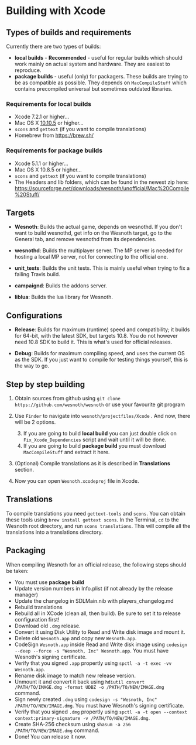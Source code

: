 # Building with Xcode

## Types of builds and requirements
Currently there are two types of builds:

* **local builds** - **Recommended** - useful for regular builds which should work mainly on actual system and hardware. They are easiest to reproduce.
* **package builds** - useful (only) for packagers. These builds are trying to be as compatible as possible. They depends on `MacCompileStuff` which contains precompiled universal but sometimes outdated libraries.

### Requirements for local builds
 * Xcode 7.2.1 or higher...
 * Mac OS X [10.10.5](https://docs.brew.sh/Installation#2) or higher...
 * `scons` and `gettext` (if you want to compile translations)
 * Homebrew from https://brew.sh/

### Requirements for package builds
 * Xcode 5.1.1 or higher...
 * Mac OS X 10.8.5 or higher...
 * `scons` and `gettext` (if you want to compile translations)
 * The Headers and lib folders, which can be found in the newest zip here:
   https://sourceforge.net/downloads/wesnoth/unofficial/Mac%20Compile%20Stuff/

## Targets
* **Wesnoth**:
Builds the actual game, depends on wesnothd. If you don't want to build wesnothd, get info on the Wesnoth target, go to the General tab, and remove wesnothd from its dependencies.

* **wesnothd**:
Builds the multiplayer server. The MP server is needed for hosting a local MP server, not for connecting to the official one.

* **unit_tests**:
Builds the unit tests. This is mainly useful when trying to fix a failing Travis build.

* **campaignd**:
Builds the addons server.

* **liblua**:
Builds the lua library for Wesnoth.


## Configurations
* **Release**:
Builds for maximum (runtime) speed and compatibility; it builds for 64-bit, with the latest SDK, but targets 10.8. You do not however need 10.8 SDK to build it. This is what's used for official releases.

* **Debug**:
Builds for maximum compiling speed, and uses the current OS as the SDK. If you just want to compile for testing things yourself, this is the way to go.

## Step by step building
1. Obtain sources from github using `git clone https://github.com/wesnoth/wesnoth` or use your favourite git program
2. Use `Finder` to navigate into `wesnoth/projectfiles/Xcode` . And now, there will be 2 options.

    3. If you are going to build **local build** you can just double click on `Fix_Xcode_Dependencies` script and wait until it will be done.
    4. If you are going to build **package build** you must download `MacCompileStuff` and extract it here.
5. (Optional) Compile translations as it is described in **Translations** section.
6. Now you can open `Wesnoth.xcodeproj` file in Xcode.

## Translations
To compile translations you need `gettext-tools` and `scons`. You can obtain these tools using `brew install gettext scons`. In the Terminal, `cd` to the Wesnoth root directory, and run `scons translations`. This will compile all the translations into a translations directory.

## Packaging
When compiling Wesnoth for an official release, the following steps should be taken:

 * You must use **package build**
 * Update version numbers in Info.plist (if not already by the release manager)
 * Update the changelog in SDLMain.nib with players_changelog.md
 * Rebuild translations
 * Rebuild all in XCode (clean all, then build). Be sure to set it to release configuration first!
 * Download old `.dmg` release.
 * Convert it using Disk Utility to Read and Write disk image and mount it.
 * Delete old `Wesnoth.app` and copy new `Wesnoth.app`.
 * CodeSign `Wesnoth.app` inside Read and Write disk image using `codesign --deep --force -s "Wesnoth, Inc" Wesnoth.app`. You must have Wesnoth's signing certificate.
 * Verify that you signed `.app` propertly using `spctl -a -t exec -vv Wesnoth.app`.
 * Rename disk image to match new release version.
 * Unmount it and convert it back using `hdiutil convert /PATH/TO/IMAGE.dmg -format UDBZ -o /PATH/TO/NEW/IMAGE.dmg` command.
 * Sign newly created `.dmg` using `codesign -s "Wesnoth, Inc" /PATH/TO/NEW/IMAGE.dmg`. You must have Wesnoth's signing certificate.
 * Verify that you signed `.dmg` propertly using `spctl -a -t open --context context:primary-signature -v /PATH/TO/NEW/IMAGE.dmg`.
 * Create SHA-256 checksum using `shasum -a 256 /PATH/TO/NEW/IMAGE.dmg` command.
 * Done! You can release it now.
